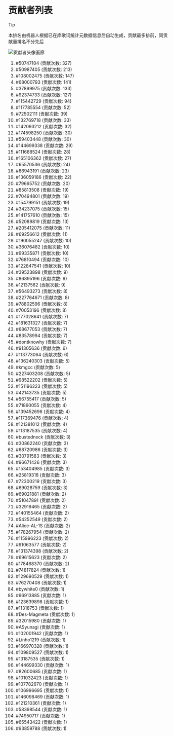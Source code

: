 # 贡献者列表

> [!TIP]
> 本排名由机器人根据已在库歌词统计元数据信息后自动生成，贡献最多排前，同贡献量排名不分先后

![贡献者头像画廊](./CONTRIBUTORS.svg)

1. #50747104 (贡献次数: 327)
2. #50987405 (贡献次数: 213)
3. #108002475 (贡献次数: 147)
4. #68000793 (贡献次数: 141)
5. #37899975 (贡献次数: 133)
6. #92374733 (贡献次数: 127)
7. #115442729 (贡献次数: 94)
8. #117785554 (贡献次数: 52)
9. #72502111 (贡献次数: 39)
10. #132769718 (贡献次数: 33)
11. #142093212 (贡献次数: 32)
12. #174598250 (贡献次数: 30)
13. #59403448 (贡献次数: 30)
14. #144699338 (贡献次数: 29)
15. #111688524 (贡献次数: 28)
16. #165106362 (贡献次数: 27)
17. #65570536 (贡献次数: 24)
18. #86943191 (贡献次数: 23)
19. #136059186 (贡献次数: 22)
20. #79665752 (贡献次数: 20)
21. #85813508 (贡献次数: 19)
22. #70494801 (贡献次数: 19)
23. #154799151 (贡献次数: 19)
24. #34237075 (贡献次数: 15)
25. #141757610 (贡献次数: 15)
26. #52089819 (贡献次数: 13)
27. #205412075 (贡献次数: 11)
28. #69256612 (贡献次数: 11)
29. #190055247 (贡献次数: 10)
30. #36076482 (贡献次数: 10)
31. #99335871 (贡献次数: 10)
32. #76810494 (贡献次数: 10)
33. #122847541 (贡献次数: 10)
34. #39523898 (贡献次数: 9)
35. #86895196 (贡献次数: 9)
36. #12137562 (贡献次数: 9)
37. #56493273 (贡献次数: 8)
38. #227764671 (贡献次数: 8)
39. #78802596 (贡献次数: 8)
40. #70053196 (贡献次数: 8)
41. #177028641 (贡献次数: 7)
42. #181631327 (贡献次数: 7)
43. #68677053 (贡献次数: 7)
44. #83578994 (贡献次数: 7)
45. #dontknowhy (贡献次数: 7)
46. #91305636 (贡献次数: 6)
47. #113773064 (贡献次数: 6)
48. #136240303 (贡献次数: 5)
49. #kmgcc (贡献次数: 5)
50. #227403208 (贡献次数: 5)
51. #98522202 (贡献次数: 5)
52. #151196223 (贡献次数: 5)
53. #42143735 (贡献次数: 5)
54. #56755417 (贡献次数: 5)
55. #71890055 (贡献次数: 4)
56. #139452696 (贡献次数: 4)
57. #117369476 (贡献次数: 4)
58. #121381012 (贡献次数: 4)
59. #113187535 (贡献次数: 4)
60. #bustedneck (贡献次数: 3)
61. #30862240 (贡献次数: 3)
62. #68720986 (贡献次数: 3)
63. #30791583 (贡献次数: 3)
64. #96671426 (贡献次数: 3)
65. #153404985 (贡献次数: 3)
66. #25819318 (贡献次数: 3)
67. #72300219 (贡献次数: 3)
68. #69028759 (贡献次数: 3)
69. #69021881 (贡献次数: 2)
70. #51047891 (贡献次数: 2)
71. #32919465 (贡献次数: 2)
72. #140155464 (贡献次数: 2)
73. #54252549 (贡献次数: 2)
74. #Alice-AL-1S (贡献次数: 2)
75. #178267954 (贡献次数: 2)
76. #115996223 (贡献次数: 2)
77. #91063577 (贡献次数: 2)
78. #131374398 (贡献次数: 2)
79. #69615623 (贡献次数: 2)
80. #178468370 (贡献次数: 2)
81. #74817824 (贡献次数: 1)
82. #129690529 (贡献次数: 1)
83. #76270408 (贡献次数: 1)
84. #bywhite0 (贡献次数: 1)
85. #96913885 (贡献次数: 1)
86. #123639898 (贡献次数: 1)
87. #11318753 (贡献次数: 1)
88. #Des-Magmeta (贡献次数: 1)
89. #32015980 (贡献次数: 1)
90. #ASyunagi (贡献次数: 1)
91. #102001942 (贡献次数: 1)
92. #Linho1219 (贡献次数: 1)
93. #166970328 (贡献次数: 1)
94. #109809527 (贡献次数: 1)
95. #13187535 (贡献次数: 1)
96. #144699330 (贡献次数: 1)
97. #82600685 (贡献次数: 1)
98. #101032423 (贡献次数: 1)
99. #107782670 (贡献次数: 1)
100. #106996695 (贡献次数: 1)
101. #146098469 (贡献次数: 1)
102. #121210361 (贡献次数: 1)
103. #58398544 (贡献次数: 1)
104. #74950717 (贡献次数: 1)
105. #65543422 (贡献次数: 1)
106. #93859788 (贡献次数: 1)
